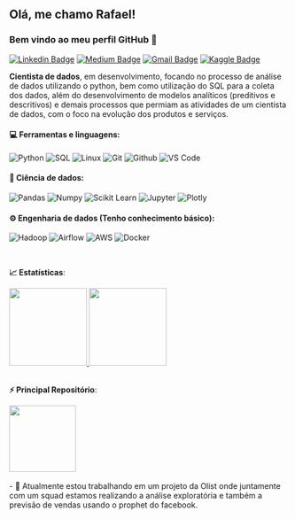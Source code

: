 ## Olá, me chamo Rafael! 
### Bem vindo ao meu perfil GitHub 👋

[![Linkedin Badge](https://img.shields.io/badge/-LinkedIn-blue?style=flat-square&logo=Linkedin&logoColor=white&link=https://www.linkedin.com/in/rafaelpdsantos/)](https://www.linkedin.com/in/rafaelpdsantos/)
[![Medium Badge](https://img.shields.io/badge/-Medium-black?style=flat-square&logo=Medium&logoColor=white&link=https://medium.com/@rafaelpdsantos)](https://medium.com/@rafaelpdsantos)
[![Gmail Badge](https://img.shields.io/badge/-Gmail-red?style=flat-square&logo=Gmail&logoColor=white&link=rafaelpdsantos@gmail.com)](rafaelpdsantos@gmail.com)
[![Kaggle Badge](https://img.shields.io/badge/-kaggle-blue?style=flat-square&logo=kaggle&logoColor=white&link=https://www.kaggle.com/rasantos)](https://www.kaggle.com/rasantos)

**Cientista de dados**, em desenvolvimento, focando no processo de análise de dados utilizando o python, bem como utilização do SQL para a coleta dos dados, além do desenvolvimento de modelos analíticos (preditivos e descritivos) e demais processos que permiam as atividades de um cientista de dados, com o foco na evolução dos produtos e serviços.
<br>

 #### 💻 Ferramentas e linguagens:
 ![Python](https://img.shields.io/badge/-Python-black?style=flat-square&logo=Python)
 ![SQL](https://img.shields.io/badge/-PostgreSQL-black?style=flat-square&logo=PostgreSQL)
 ![Linux](https://img.shields.io/badge/-Linux-black?style=flat-square&logo=Linux)
 ![Git](https://img.shields.io/badge/-Git-black?style=flat-square&logo=Git)
 ![Github](https://img.shields.io/badge/-Github-black?style=flat-square&logo=Github)
 ![VS Code](https://img.shields.io/badge/-VS%20Code-black?style=flat-square&logo=visual-studio-code)

 #### 🎲 Ciência de dados:
 ![Pandas](https://img.shields.io/badge/-Pandas-black?style=flat-square&logo=Pandas)
 ![Numpy](https://img.shields.io/badge/-Numpy-black?style=flat-square&logo=Numpy)
 ![Scikit Learn](https://img.shields.io/badge/-Scikit%20Learn-black?style=flat-square&logo=scikit-learn)
 ![Jupyter](https://img.shields.io/badge/-Jupyter-black?style=flat-square&logo=Jupyter)
 ![Plotly](https://img.shields.io/badge/-Plotly-black?style=flat-square&logo=Plotly)

 #### ⚙️ Engenharia de dados (Tenho conhecimento básico):
 ![Hadoop](https://img.shields.io/badge/-Hadoop-black?style=flat-square&logo=Apache-Hadoop)
 ![Airflow](https://img.shields.io/badge/-Airflow-black?style=flat-square&logo=Apache-Airflow)
 ![AWS](https://img.shields.io/badge/-AWS-black?style=flat-square&logo=Amazon-AWS)
 ![Docker](https://img.shields.io/badge/-Docker-black?style=flat-square&logo=Docker)

<br>

<b> :chart_with_upwards_trend: Estatísticas</b>:

<a href="https://github.com/rafaelpds">
  <img height="140em" src="https://github-readme-stats.vercel.app/api?username=rafaelpds&show_icons=true&theme=dark&include_commits=true"/>
</a>

<a href="https://github.com/rafaelpds">
  <img height="140em" src="https://github-readme-stats.vercel.app/api/top-langs/?username=rafaelpds&layout=compact&langs_count=8&theme=dark"/>
</a>
<br></br>

<b> ⚡ Principal Repositório</b>:

<a href="https://github.com/rafaelpds/Projetos_Data_Science">
  <img height="120em" src="https://github-readme-stats.vercel.app/api/pin/?username=rafaelpds&repo=Projetos_Data_Science&theme=dark" />
</a>
<br></br>
- 🔭 Atualmente estou trabalhando em um projeto da Olist onde juntamente com um squad estamos realizando a análise exploratória e também a previsão de vendas usando o prophet do facebook.

<!--
**rafaelpds/rafaelpds** is a ✨ _special_ ✨ repository because its `README.md` (this file) appears on your GitHub profile.

Here are some ideas to get you started:

- 🔭 I’m currently working on ...
- 🌱 I’m currently learning ...
- 👯 I’m looking to collaborate on ...
- 🤔 I’m looking for help with ...
- 💬 Ask me about ...
- 📫 How to reach me: ...
- 😄 Pronouns: ...
- ⚡ Fun fact: ...
-->
